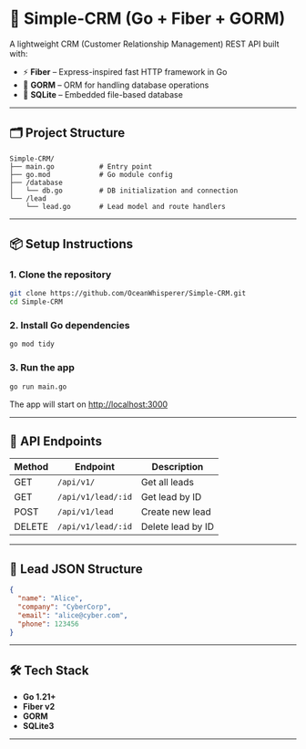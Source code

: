# 🧠 Simple-CRM (Go + Fiber + GORM)

A lightweight CRM (Customer Relationship Management) REST API built with:

- ⚡ **Fiber** – Express-inspired fast HTTP framework in Go  
- 🧬 **GORM** – ORM for handling database operations  
- 💾 **SQLite** – Embedded file-based database  

---

## 🗂 Project Structure

```
Simple-CRM/
├── main.go           # Entry point
├── go.mod            # Go module config
├── /database
│   └── db.go         # DB initialization and connection
└── /lead
    └── lead.go       # Lead model and route handlers
```

---

## 📦 Setup Instructions

### 1. Clone the repository

```bash
git clone https://github.com/OceanWhisperer/Simple-CRM.git
cd Simple-CRM
```

### 2. Install Go dependencies

```bash
go mod tidy
```

### 3. Run the app

```bash
go run main.go
```

The app will start on [http://localhost:3000](http://localhost:3000)

---

## 📡 API Endpoints

| Method | Endpoint           | Description       |
| ------ | ------------------ | ----------------- |
| GET    | `/api/v1/`         | Get all leads     |
| GET    | `/api/v1/lead/:id` | Get lead by ID    |
| POST   | `/api/v1/lead`     | Create new lead   |
| DELETE | `/api/v1/lead/:id` | Delete lead by ID |

---

## 🧱 Lead JSON Structure

```json
{
  "name": "Alice",
  "company": "CyberCorp",
  "email": "alice@cyber.com",
  "phone": 123456
}
```

---

## 🛠 Tech Stack

- **Go 1.21+**
- **Fiber v2**
- **GORM**
- **SQLite3**

---
